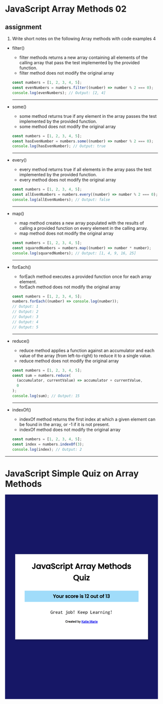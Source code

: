 # JavaScript Array Methods 02

## assignment

1. Write short notes on the following Array
   methods with code examples 4

- filter()

  - filter methods returns a new array containing all elements of the calling array that pass the test implemented by the provided function.
  - filter method does not modify the original array

  ```js
  const numbers = [1, 2, 3, 4, 5];
  const evenNumbers = numbers.filter((number) => number % 2 === 0);
  console.log(evenNumbers); // Output: [2, 4]
  ```

  ***

- some()

  - some method returns true if any element in the array passes the test implemented by the provided function.
  - some method does not modify the original array

  ```js
  const numbers = [1, 2, 3, 4, 5];
  const hasEvenNumber = numbers.some((number) => number % 2 === 0);
  console.log(hasEvenNumber); // Output: true
  ```

  ***

- every()

  - every method returns true if all elements in the array pass the test implemented by the provided function.
  - every method does not modify the original array

  ```js
  const numbers = [1, 2, 3, 4, 5];
  const allEvenNumbers = numbers.every((number) => number % 2 === 0);
  console.log(allEvenNumbers); // Output: false
  ```

  ***

- map()

  - map method creates a new array populated with the results of calling a provided function on every element in the calling array.
  - map method does not modify the original array

  ```js
  const numbers = [1, 2, 3, 4, 5];
  const squaredNumbers = numbers.map((number) => number * number);
  console.log(squaredNumbers); // Output: [1, 4, 9, 16, 25]
  ```

  ***

- forEach()

  - forEach method executes a provided function once for each array element.
  - forEach method does not modify the original array

  ```js
  const numbers = [1, 2, 3, 4, 5];
  numbers.forEach((number) => console.log(number));
  // Output: 1
  // Output: 2
  // Output: 3
  // Output: 4
  // Output: 5
  ```

  ***

- reduce()

  - reduce method applies a function against an accumulator and each value of the array (from left-to-right) to reduce it to a single value.
  - reduce method does not modify the original array

  ```js
  const numbers = [1, 2, 3, 4, 5];
  const sum = numbers.reduce(
    (accumulator, currentValue) => accumulator + currentValue,
    0
  );
  console.log(sum); // Output: 15
  ```

  ***

- indexOf()

  - indexOf method returns the first index at which a given element can be found in the array, or -1 if it is not present.
  - indexOf method does not modify the original array

  ```js
  const numbers = [1, 2, 3, 4, 5];
  const index = numbers.indexOf(3);
  console.log(index); // Output: 2
  ```

---

# JavaScript Simple Quiz on Array Methods

![alt text](javascript-array-methods-quiz.png)
